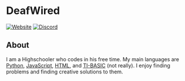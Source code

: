 # DeafWired
[![Website](https://img.shields.io/website?label=DeafWired.tk&up_message=Online&url=https%3A%2F%2Fwww.deafwired.tk)](https://www.deafwired.tk)
[![Discord](https://img.shields.io/discord/866481143700521000?label=Discord)](https://discord.gg/fJk3fxrYjq)
## About
I am a Highschooler who codes in his free time. My main languages are [Python](https://www.python.org/), [JavaScript](https://www.javascript.com/), [HTML](https://developer.mozilla.org/en-US/docs/Web/HTML), and [TI-BASIC](https://en.wikipedia.org/wiki/TI-BASIC) (not really). I enjoy finding problems and finding creative solutions to them.
